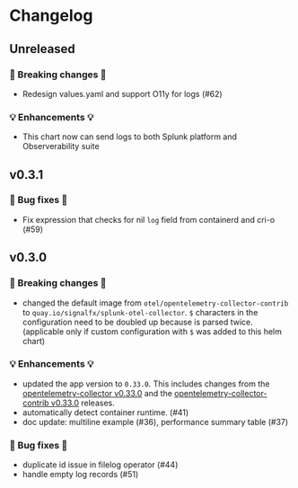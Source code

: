 # Changelog

## Unreleased

### 🛑 Breaking changes 🛑
- Redesign values.yaml and support O11y for logs (#62)

### 💡 Enhancements 💡
- This chart now can send logs to both Splunk platform and Observerability suite

## v0.3.1

### 🧰 Bug fixes 🧰

- Fix expression that checks for nil `log` field from containerd and cri-o (#59)

## v0.3.0

### 🛑 Breaking changes 🛑
- changed the default image from `otel/opentelemetry-collector-contrib` to `quay.io/signalfx/splunk-otel-collector`. `$` characters in the configuration need to be doubled up because is parsed twice. (applicable only if custom configuration with `$` was added to this helm chart)

### 💡 Enhancements 💡

- updated the app version to `0.33.0`. This includes changes from the [opentelemetry-collector v0.33.0](https://github.com/open-telemetry/opentelemetry-collector/releases/tag/v0.33.0) and the [opentelemetry-collector-contrib v0.33.0](https://github.com/open-telemetry/opentelemetry-collector-contrib/releases/tag/v0.33.0) releases.
- automatically detect container runtime. (#41)
- doc update: multiline example (#36), performance summary table (#37)

### 🧰 Bug fixes 🧰

- duplicate id issue in filelog operator (#44)
- handle empty log records (#51)